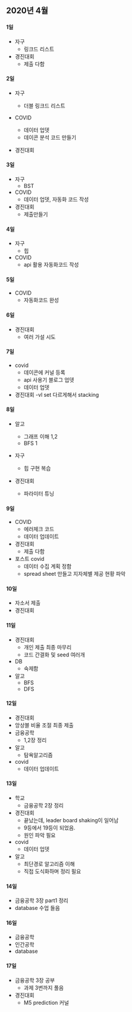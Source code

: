 ## 2020년 4월

#### 1일
- 자구
  - 링크드 리스트
- 경진대회
  - 제출 다함

#### 2일
- 자구
  - 더블 링크드 리스트
- COVID
  - 데이터 업뎃
  - 데이콘 분석 코드 만들기

- 경진대회

#### 3일
- 자구
  - BST
- COVID
  - 데이터 업뎃, 자동화 코드 작성
- 경진대회
  - 제출만들기

#### 4일
- 자구
  - 힙
- COVID
  - api 활용 자동화코드 작성
  
#### 5일 
- COVID
  - 자동화코드 완성
  
#### 6일
- 경진대회
  - 여러 가설 시도

#### 7일
- covid
  - 데이콘에 커널 등록
  - api 사용기 블로그 업뎃 
  - 데이터 업뎃
- 경진대회
  -vl set 다르게해서 stacking
  
#### 8일 
- 알고
  - 그래프 이해 1,2
  - BFS 1
- 자구
  - 힙 구현 복습

- 경진대회
  - 파라미터 튜닝

#### 9일
- COVID
  - 에러체크 코드 
  - 데이터 업데이트
- 경진대회
  - 제출 다함
- 포스트 covid
  - 데이터 수집 계획 정함
  - spread sheet  만들고 지자체별 제공 현황 파악

#### 10일
- 자소서 제출
- 경진대회

#### 11일
- 경진대회
  - 개인 제출 최종 마무리
  - 코드 간결화 및 seed 여러개 
- DB
  - 숙제함
- 알고
  - BFS
  - DFS
 
 #### 12일
 - 경진대회
  - 앙상블 비율 조절 최종 제출
- 금융공학
  - 1,2장 정리
- 알고
  - 탐욕알고리즘
- covid
  - 데이터 업데이트
  
#### 13일
- 학교
  - 금융공학 2장 정리 
- 경진대회
  - 끝났는데, leader board shaking이 일어남
  - 9등에서 19등이 되었음.
  - 원인 파악 필요
- covid
  - 데이터 업뎃
- 알고
  - 최단경로 알고리즘 이해
  - 직접 도식화하며 정리 필요

#### 14일
- 금융공학 3장 part1 정리
- database 수업 들음

#### 16일
- 금융공학
- 인간공학
- database

#### 17일
- 금융공학 3장 공부
  - 과제 3번까지 풀음
- 경진대회
  - M5 prediction 커널 

